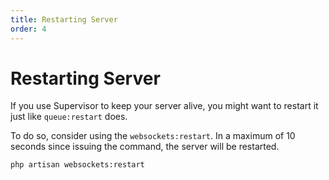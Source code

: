 ```yaml
---
title: Restarting Server
order: 4
---
```


# Restarting Server

If you use Supervisor to keep your server alive, you might want to restart it just like `queue:restart` does.

To do so, consider using the `websockets:restart`. In a maximum of 10 seconds since issuing the command, the server will be restarted.

```bash
php artisan websockets:restart
```
